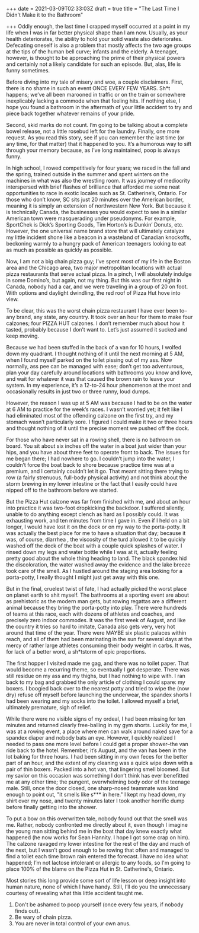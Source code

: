 +++
date = 2021-03-09T02:33:03Z
draft = true
title = "The Last Time I Didn't Make it to the Bathroom"

+++
Oddly enough, the last time I crapped myself occurred at a point in my life when I was in far better physical shape than I am now. Usually, as your health deteriorates, the ability to hold your solid waste also deteriorates. Defecating oneself is also a problem that mostly affects the two age groups at the tips of the human bell curve; infants and the elderly. A teenager, however, is thought to be approaching the prime of their physical powers and certainly not a likely candidate for such an episode. But, alas, life is funny sometimes.

Before diving into my tale of misery and woe, a couple disclaimers. First, there is no shame in such an event ONCE EVERY FEW YEARS. Sh*t happens; we’ve all been marooned in traffic or on the train or somewhere inexplicably lacking a commode when that feeling hits. If nothing else, I hope you found a bathroom in the aftermath of your little accident to try and piece back together whatever remains of your pride.

Second, skid marks do not count. I’m going to be talking about a complete bowel release, not a little rosebud left for the laundry. Finally, one more request. As you read this story, see if you can remember the last time (or any time, for that matter) that it happened to you. It’s a humorous way to sift through your memory because, as I’ve long maintained, poop is always funny.

In high school, I rowed competitively for four years; we raced in the fall and the spring, trained outside in the summer and spent winters on the machines in what was also the wrestling room. It was journey of mediocrity interspersed with brief flashes of brilliance that afforded me some neat opportunities to race in exotic locales such as St. Catherine’s, Ontario. For those who don’t know, SC sits just 20 minutes over the American border, meaning it is simply an extension of northwestern New York. But because it is technically Canada, the businesses you would expect to see in a similar American town were masquerading under pseudonyms. For example, SportChek is Dick’s Sporting Goods, Tim Horton’s is Dunkin’ Donuts, etc. However, the one universal name brand store that will ultimately catalyze my little incident shone like a beacon in a wasteland of Canadian knockoffs, beckoning warmly to a hungry pack of American teenagers looking to eat as much as possible as quickly as possible.

Now, I am not a big chain pizza guy; I’ve spent most of my life in the Boston area and the Chicago area, two major metropolitan locations with actual pizza restaurants that serve actual pizza. In a pinch, I will absolutely indulge in some Domino’s, but again, not my thing. But this was our first night in Canada, nobody had a car, and we were traveling in a group of 20 on foot. With options and daylight dwindling, the red roof of Pizza Hut hove into view.

  
To be clear, this was the worst chain pizza restaurant I have ever been to–any brand, any state, any country. It took over an hour for them to make four calzones; four PIZZA HUT calzones. I don’t remember much about how it tasted, probably because I don’t want to. Let’s just assumed it sucked and keep moving.

Because we had been stuffed in the back of a van for 10 hours, I wolfed down my quadrant. I thought nothing of it until the next morning at 5 AM, when I found myself parked on the toilet pissing out of my ass. Now normally, ass pee can be managed with ease; don’t get too adventurous, plan your day carefully around locations with bathrooms you know and love, and wait for whatever it was that caused the brown rain to leave your system. In my experience, it’s a 12-to-24 hour phenomenon at the most and occasionally results in just two or three runny, loud dumps.

However, the reason I was up at 5 AM was because I had to be on the water at 6 AM to practice for the week’s races. I wasn’t worried yet; it felt like I had eliminated most of the offending calzone on the first try, and my stomach wasn’t particularly sore. I figured I could make it two or three hours and thought nothing of it until the precise moment we pushed off the dock.

For those who have never sat in a rowing shell, there is no bathroom on board. You sit about six inches off the water in a boat just wider than your hips, and you have about three feet to operate front to back. The issues for me began there; I had nowhere to go. I couldn’t jump into the water, I couldn’t force the boat back to shore because practice time was at a premium, and I certainly couldn’t let it go. That meant sitting there trying to row (a fairly strenuous, full-body physical activity) and not think about the storm brewing in my lower intestine or the fact that I easily could have nipped off to the bathroom before we started.

But the Pizza Hut calzone was far from finished with me, and about an hour into practice it was two-foot dropkicking the backdoor. I suffered silently, unable to do anything except clench as hard as I possibly could. It was exhausting work, and ten minutes from time I gave in. Even if I held on a bit longer, I would have lost it on the dock or on my way to the porta-potty. It was actually the best place for me to have a situation that day; because it was, of course, diarrhea , the viscosity of the turd allowed it to be quickly washed off the deck of the boat with a couple quick splashes of water. I rinsed down my legs and water bottle while I was at it, actually feeling pretty good about the whole thing heading to land. The black spandex hid the discoloration, the water washed away the evidence and the lake breeze took care of the smell. As I hustled around the staging area looking for a porta-potty, I really thought I might just get away with this one.

But in the final, cruelest twist of fate, I had actually picked the worst place on planet earth to shit myself. The bathrooms at a sporting event are about as prehistoric as the modern man gets, but rowing regattas are a different animal because they bring the porta-potty into play. There were hundreds of teams at this race, each with dozens of athletes and coaches, and precisely zero indoor commodes. It was the first week of August, and like the country it tries so hard to imitate, Canada also gets very, very hot around that time of the year. There were MAYBE six plastic palaces within reach, and all of them had been marinating in the sun for several days at the mercy of rather large athletes consuming their body weight in carbs. It was, for lack of a better word, a sh*tstorm of epic proportions.

The first hopper I visited made me gag, and there was no toilet paper. That would become a recurring theme, so eventually I got desperate. There was still residue on my ass and my thighs, but I had nothing to wipe with. I ran back to my bag and grabbed the only article of clothing I could spare: my boxers. I boogied back over to the nearest potty and tried to wipe the (now dry) refuse off myself before launching the underwear, the spandex shorts I had been wearing and my socks into the toilet. I allowed myself a brief, ultimately premature, sigh of relief.

While there were no visible signs of my ordeal, I had been missing for ten minutes and returned clearly free-balling in my gym shorts. Luckily for me, I was at a rowing event, a place where men can walk around naked save for a spandex diaper and nobody bats an eye. However, I quickly realized I needed to pass one more level before I could get a proper shower–the van ride back to the hotel. Remember, it’s August, and the van has been in the lot baking for three hours. I had been sitting in my own feces for the better part of an hour, and the extent of my cleaning was a quick wipe down with a pair of thin boxers. Packed into a hot van, that lingering smell bloomed. But my savior on this occasion was something I don’t think has ever benefitted me at any other time; the pungent, overwhelming body odor of the teenage male. Still, once the door closed, one sharp-nosed teammate was kind enough to point out, "It smells like s*** in here." I kept my head down, my shirt over my nose, and twenty minutes later I took another horrific dump before finally getting into the shower.

To put a bow on this overwritten tale, nobody found out that the smell was me. Rather, nobody confronted me directly about it, even though I imagine the young man sitting behind me in the boat that day knew exactly what happened (he now works for Sean Hannity. I hope I got some crap on him). The calzone ravaged my lower intestine for the rest of the day and much of the next, but I wasn’t good enough to be rowing that often and managed to find a toilet each time brown rain entered the forecast. I have no idea what happened; I’m not lactose intolerant or allergic to any foods, so I'm going to place 100% of the blame on the Pizza Hut in St. Catherine's, Ontario. 

Most stories this long provide some sort of life lesson or deep insight into human nature, none of which I have handy. Still, I’ll do you the unnecessary courtesy of revealing what this little accident taught me.

1. Don't be ashamed to poop yourself (once every few years, if nobody finds out).
2. Be wary of chain pizza. 
3. You are never in total control of your own anus.